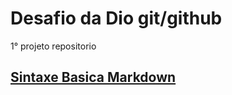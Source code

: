# Desafio da Dio git/github
 1° projeto repositorio  
## [Sintaxe Basica Markdown](https://www.markdownguide.org/basic-syntax)
